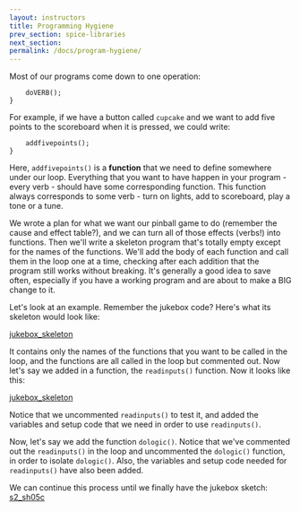 ```yaml
---
layout: instructors
title: Programming Hygiene
prev_section: spice-libraries
next_section: 
permalink: /docs/program-hygiene/
---
```


Most of our programs come down to one operation:

```if (CONDITION == TRUE){
    doVERB();
}
```

For example, if we have a button called ```cupcake``` and we want to add five points to the scoreboard when it is pressed, we could write:

```if (cupcake == LOW){
    addfivepoints();
}
```

Here, ```addfivepoints()``` is a **function** that we need to define somewhere under our loop. Everything that you want to have happen in your program - every verb - should have some corresponding function. This function always corresponds to some verb - turn on lights, add to scoreboard, play a tone or a tune.

We wrote a plan for what we want our pinball game to do (remember the cause and effect table?), and we can turn all of those effects (verbs!) into functions. Then we'll write a skeleton program that's totally empty except for the names of the functions. We'll add the body of each function and call them in the loop one at a time, checking after each addition that the program still works without breaking. It's generally a good idea to save often, especially if you have a working program and are about to make a BIG change to it. 

Let's look at an example. Remember the jukebox code? Here's what its skeleton would look like:

<a href="{{ site.baseurl }}/sketches/jukebox_skeleton.txt">jukebox_skeleton</a>

It contains only the names of the functions that you want to be called in the loop, and the functions are all called in the loop but commented out. Now let's say we added in a function, the ```readinputs()``` function. Now it looks like this:

<a href="{{ site.baseurl }}/sketches/jukebox_inprogress_1.txt">jukebox_skeleton</a>

Notice that we uncommented ```readinputs()``` to test it, and added the variables and setup code that we need in order to use ```readinputs()```.

Now, let's say we add the function ```dologic()```. Notice that we've commented out the ```readinputs()``` in the loop and uncommented the ```dologic()``` function, in order to isolate ```dologic()```. Also, the variables and setup code needed for ```readinputs()``` have also been added. 

We can continue this process until we finally have the jukebox sketch: <a href="{{ site.baseurl }}/sketches/s2_sh05c.txt">s2_sh05c</a>


